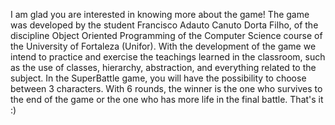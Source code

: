 I am glad you are interested in knowing more about the game! 
The game was developed by the student Francisco Adauto Canuto 
Dorta Filho, of the discipline Object Oriented Programming of
the Computer Science course of the University of Fortaleza (Unifor).
With the development of the game we intend to practice and exercise
the teachings learned in the classroom, such as the use of classes,
hierarchy, abstraction, and everything related to the subject. In the
SuperBattle game, you will have the possibility to choose between 3
characters. With 6 rounds, the winner is the one who survives to the
end of the game or the one who has more life in the final battle.
That's it :)